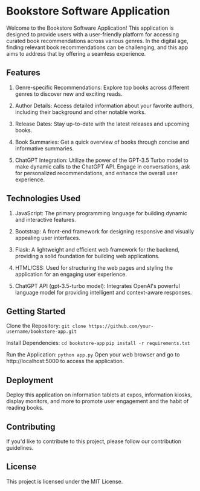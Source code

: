 # Bookstore Software Application
Welcome to the Bookstore Software Application! This application is designed to provide users with a user-friendly platform for accessing curated book recommendations across various genres. In the digital age, finding relevant book recommendations can be challenging, and this app aims to address that by offering a seamless experience.

## Features
1. Genre-specific Recommendations: Explore top books across different genres to discover new and exciting reads.

2. Author Details: Access detailed information about your favorite authors, including their background and other notable works.

3. Release Dates: Stay up-to-date with the latest releases and upcoming books.

4. Book Summaries: Get a quick overview of books through concise and informative summaries.

5. ChatGPT Integration: Utilize the power of the GPT-3.5 Turbo model to make dynamic calls to the ChatGPT API. Engage in conversations, ask for personalized recommendations, and enhance the overall user experience.

## Technologies Used
1. JavaScript: The primary programming language for building dynamic and interactive features.

2. Bootstrap: A front-end framework for designing responsive and visually appealing user interfaces.

3. Flask: A lightweight and efficient web framework for the backend, providing a solid foundation for building web applications.

4. HTML/CSS: Used for structuring the web pages and styling the application for an engaging user experience.

5. ChatGPT API (gpt-3.5-turbo model): Integrates OpenAI's powerful language model for providing intelligent and context-aware responses.

## Getting Started
Clone the Repository:
`git clone https://github.com/your-username/bookstore-app.git`

Install Dependencies:
`cd bookstore-app`
`pip install -r requirements.txt`

Run the Application:
`python app.py`
Open your web browser and go to http://localhost:5000 to access the application.

## Deployment
Deploy this application on information tablets at expos, information kiosks, display monitors, and more to promote user engagement and the habit of reading books.

## Contributing
If you'd like to contribute to this project, please follow our contribution guidelines.

## License
This project is licensed under the MIT License.

